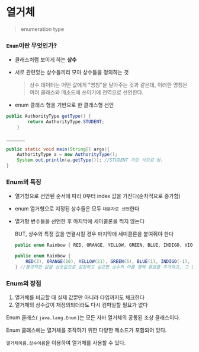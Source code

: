 # 열거체

> enumeration type



### `Enum`이란 무엇인가?

+ 클래스처럼 보이게 하는 **상수**

+ 서로 관련있는 상수들끼리 모아 상수들을 정의하는 것

  > 상수 데이터는 어떤 값에게 "명칭"을 달아주는 것과 같은데, 이러한 명칭은 여러 클래스와 메소드에 쓰이기에 전역으로 선언한다.

+ enum 클래스 형을 기반으로 한 클래스형 선언



```java
public AuthorityType getType() {
        return AuthorityType.STUDENT;
    }
    
_______

public static void main(String[] args){
	AuthorityType a = new AuthorityType();
	System.out.println(a.getType()); //STUDENT 이런 식으로 됨.
}
```





### Enum의 특징

+ 열거형으로 선언된 순서에 따라 0부터 index 값을 가진다(순차적으로 증가함)

+ enum 열거형으로 지정된 상수들은 모두 `대문자로 선언`한다

+ 열거형 변수들을 선언한 후 마지막에 세미콜론을 찍지 않는다

  BUT, 상수와 특정 값을 연결시킬 경우 마지막에 세미콜론을 붙여줘야 한다

  ```java
  public enum Rainbow { RED, ORANGE, YELLOW, GREEN, BLUE, INDIGO, VIOLET }
  
  public enum Rainbow {
      RED(3), ORANGE(10), YELLOW(21), GREEN(5), BLUE(1), INDIGO(-1), VIOLET(-11);
  } //불규칙한 값을 상숫값으로 설정하고 싶으면 상수의 이름 옆에 괄호를 추가하고, 그 안에 원하는 상숫값을 명시할 수 있다. 
  ```



### Enum의 장점

1. 열거체를 비교할 때 실제 값뿐만 아니라 타입까지도 체크한다
2. 열거체의 상수값이 재정의되더라도 다시 컴파일할 필요가 없다



Enum 클래스( `java.lang.Enum` )는 모든 자바 열거체의 공통된 조상 클래스이다.

Enum 클래스에는 열거체를 조작하기 위한 다양한 메소드가 포함되어 있다.



`열거체이름.상수이름`을 이용하여 열거체를 사용할 수 있다.





